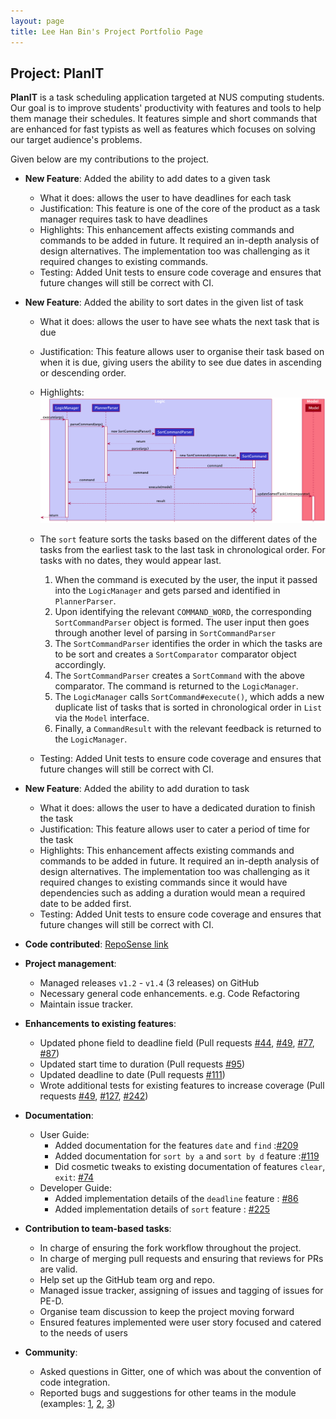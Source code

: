 ```yaml
---
layout: page
title: Lee Han Bin's Project Portfolio Page
---
```


## Project: PlanIT

**PlanIT** is a task scheduling application targeted at NUS computing students. Our goal is to improve students'
productivity with features and tools to help them manage their schedules. It features simple and short commands
that are enhanced for fast typists as well as features which focuses on solving our target audience's problems.

Given below are my contributions to the project.


* **New Feature**: 
  Added the ability to add dates to a given task
  * What it does: allows the user to have deadlines for each task
  * Justification: This feature is one of the core of the product as a task manager requires task to have deadlines
  * Highlights: This enhancement affects existing commands and commands to be added in future. It required an in-depth analysis of design alternatives. The implementation too was challenging as it required changes to existing commands.
  * Testing: Added Unit tests to ensure code coverage and ensures that future changes will still be correct with CI.

* **New Feature**:
  Added the ability to sort dates in the given list of task
  * What it does: allows the user to have see whats the next task that is due
  * Justification: This feature allows user to organise their task based on when it is due, giving users the ability to see due dates in ascending or descending order.
  * Highlights:
    ![SortSequenceDiagram](../images/SortByDateSequenceDiagram.png)
    
  * The `sort` feature sorts the tasks based on the different dates of the tasks from the earliest task to the last task in chronological order. For tasks with no dates, they would appear last.
    1. When the command is executed by the user, the input it passed into
      the `LogicManager` and gets parsed and identified in `PlannerParser`.
    2. Upon identifying the relevant `COMMAND_WORD`,
      the corresponding `SortCommandParser` object is formed. The user input then goes
      through another level of parsing in `SortCommandParser`
    3. The `SortCommandParser` identifies the order in which the tasks are to be sort     and creates a
   `SortComparator` comparator object accordingly.
    4. The ```SortCommandParser``` creates a ```SortCommand``` with the above comparator. The command is returned to the ```LogicManager```.
    5. The ```LogicManager``` calls ```SortCommand#execute()```, which adds a new duplicate list of tasks that is sorted in chronological order in ```List``` via the ```Model``` interface.
    6. Finally, a ```CommandResult``` with the relevant feedback is returned to the ```LogicManager```.
  * Testing: Added Unit tests to ensure code coverage and ensures that future changes will still be correct with CI.

* **New Feature**:
  Added the ability to add duration to task
  * What it does: allows the user to have a dedicated duration to finish the task
  * Justification: This feature allows user to cater a period of time for the task
  * Highlights: This enhancement affects existing commands and commands to be added in future. It required an in-depth analysis of design alternatives. The implementation too was challenging as it required changes to existing commands since it would have dependencies such as adding a duration would mean a required date to be added first.
  * Testing: Added Unit tests to ensure code coverage and ensures that future changes will still be correct with CI.



* **Code contributed**: [RepoSense link](https://nus-cs2103-ay2021s2.github.io/tp-dashboard/?search=&sort=groupTitle&sortWithin=title&timeframe=commit&mergegroup=&groupSelect=groupByRepos&breakdown=true&checkedFileTypes=docs~functional-code~test-code~other&since=&tabOpen=true&tabType=authorship&tabAuthor=habi39&tabRepo=AY2021S2-CS2103T-T10-2%2Ftp%5Bmaster%5D&authorshipIsMergeGroup=false&authorshipFileTypes=docs~functional-code~test-code&authorshipIsBinaryFileTypeChecked=false)

* **Project management**:
    * Managed releases `v1.2` - `v1.4` (3 releases) on GitHub
    *	Necessary general code enhancements. e.g. Code Refactoring
    *	Maintain issue tracker.

* **Enhancements to existing features**:
    * Updated phone field to deadline field (Pull requests [\#44](https://github.com/AY2021S2-CS2103T-T10-2/tp/pull/44), [\#49](https://github.com/AY2021S2-CS2103T-T10-2/tp/pull/49), [\#77](https://github.com/AY2021S2-CS2103T-T10-2/tp/pull/77),
      [\#87](https://github.com/AY2021S2-CS2103T-T10-2/tp/pull/87))
    * Updated start time to duration (Pull requests [\#95](https://github.com/AY2021S2-CS2103T-T10-2/tp/pull/95))
    * Updated deadline to date (Pull requests [\#111](https://github.com/AY2021S2-CS2103T-T10-2/tp/pull/111))
    * Wrote additional tests for existing features to increase coverage (Pull requests [\#49](https://github.com/AY2021S2-CS2103T-T10-2/tp/pull/49), [\#127](https://github.com/AY2021S2-CS2103T-T10-2/tp/pull/127), [\#242](https://github.com/AY2021S2-CS2103T-T10-2/tp/pull/242))

* **Documentation**:
    * User Guide:
        * Added documentation for the features `date` and `find` :[\#209](https://github.com/AY2021S2-CS2103T-T10-2/tp/pull/209)
        * Added documentation for `sort by a` and `sort by d` feature :[\#119](https://github.com/AY2021S2-CS2103T-T10-2/tp/pull/119)
        * Did cosmetic tweaks to existing documentation of features `clear`, `exit`: [\#74]()
    * Developer Guide:
        * Added implementation details of the `deadline` feature : [\#86](https://github.com/AY2021S2-CS2103T-T10-2/tp/pull/86)
        * Added implementation details of `sort` feature : [\#225](https://github.com/AY2021S2-CS2103T-T10-2/tp/pull/225)
  
* **Contribution to team-based tasks**:
  * In charge of ensuring the fork workflow throughout the project.
  * In charge of merging pull requests and ensuring that reviews for PRs are valid.
  * Help set up the GitHub team org and repo.
  * Managed issue tracker, assigning of issues and tagging of issues for PE-D.
  * Organise team discussion to keep the project moving forward
  * Ensured features implemented were user story focused and catered to the needs of users
  

* **Community**:
    * Asked questions in Gitter, one of which was about the convention of code integration.
    * Reported bugs and suggestions for other teams in the module (examples: [1](https://github.com/AY2021S2-CS2103T-W13-3/tp/issues/200), [2](https://github.com/AY2021S2-CS2103T-W13-3/tp/issues/201), [3](https://github.com/AY2021S2-CS2103T-W13-3/tp/issues/196))

